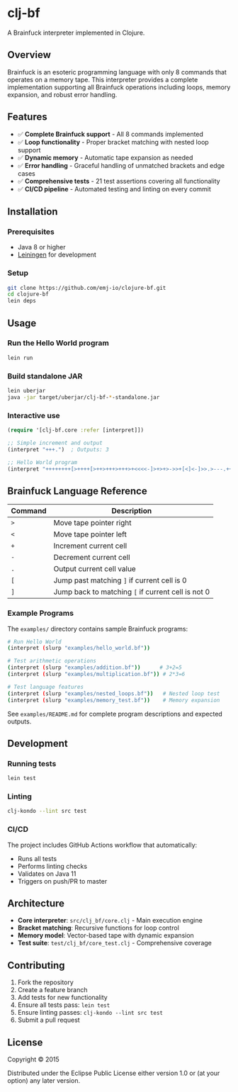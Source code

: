 # clj-bf

A Brainfuck interpreter implemented in Clojure.

## Overview

Brainfuck is an esoteric programming language with only 8 commands that operates on a memory tape. This interpreter provides a complete implementation supporting all Brainfuck operations including loops, memory expansion, and robust error handling.

## Features

- ✅ **Complete Brainfuck support** - All 8 commands implemented
- ✅ **Loop functionality** - Proper bracket matching with nested loop support  
- ✅ **Dynamic memory** - Automatic tape expansion as needed
- ✅ **Error handling** - Graceful handling of unmatched brackets and edge cases
- ✅ **Comprehensive tests** - 21 test assertions covering all functionality
- ✅ **CI/CD pipeline** - Automated testing and linting on every commit

## Installation

### Prerequisites

- Java 8 or higher
- [Leiningen](https://leiningen.org/) for development

### Setup

```bash
git clone https://github.com/emj-io/clojure-bf.git
cd clojure-bf
lein deps
```

## Usage

### Run the Hello World program

```bash
lein run
```

### Build standalone JAR

```bash
lein uberjar
java -jar target/uberjar/clj-bf-*-standalone.jar
```

### Interactive use

```clojure
(require '[clj-bf.core :refer [interpret]])

;; Simple increment and output
(interpret "+++.")  ; Outputs: 3

;; Hello World program  
(interpret "++++++++[>++++[>++>+++>+++>+<<<<-]>+>+>->>+[<]<-]>>.>---.+++++++..+++.>>.<-.<.+++.------.--------.>>+.>++.")
```

## Brainfuck Language Reference

| Command | Description |
|---------|-------------|
| `>` | Move tape pointer right |
| `<` | Move tape pointer left |
| `+` | Increment current cell |
| `-` | Decrement current cell |
| `.` | Output current cell value |
| `[` | Jump past matching `]` if current cell is 0 |
| `]` | Jump back to matching `[` if current cell is not 0 |

### Example Programs

The `examples/` directory contains sample Brainfuck programs:

```bash
# Run Hello World
(interpret (slurp "examples/hello_world.bf"))

# Test arithmetic operations  
(interpret (slurp "examples/addition.bf"))      # 3+2=5
(interpret (slurp "examples/multiplication.bf")) # 2*3=6

# Test language features
(interpret (slurp "examples/nested_loops.bf"))   # Nested loop test
(interpret (slurp "examples/memory_test.bf"))    # Memory expansion
```

See `examples/README.md` for complete program descriptions and expected outputs.

## Development

### Running tests

```bash
lein test
```

### Linting

```bash
clj-kondo --lint src test
```

### CI/CD

The project includes GitHub Actions workflow that automatically:
- Runs all tests
- Performs linting checks  
- Validates on Java 11
- Triggers on push/PR to master

## Architecture

- **Core interpreter**: `src/clj_bf/core.clj` - Main execution engine
- **Bracket matching**: Recursive functions for loop control
- **Memory model**: Vector-based tape with dynamic expansion
- **Test suite**: `test/clj_bf/core_test.clj` - Comprehensive coverage

## Contributing

1. Fork the repository
2. Create a feature branch
3. Add tests for new functionality
4. Ensure all tests pass: `lein test`
5. Ensure linting passes: `clj-kondo --lint src test`
6. Submit a pull request

## License

Copyright © 2015

Distributed under the Eclipse Public License either version 1.0 or (at your option) any later version.